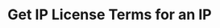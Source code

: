 ---
title: Get IP License Terms for an IP
excerpt: Retrieve IP License Terms associated with an IP ID
api:
  file: api_gateway_swagger.json
  operationId: get_api-v2-licenses-ip-terms-ipid
hidden: false
---